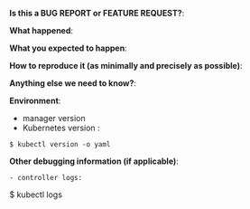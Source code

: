 **Is this a BUG REPORT or FEATURE REQUEST?**:

**What happened**:

**What you expected to happen**:

**How to reproduce it (as minimally and precisely as possible)**:

**Anything else we need to know?**:

**Environment**:
- manager version
- Kubernetes version :
```
$ kubectl version -o yaml
```

**Other debugging information (if applicable)**:

```
- controller logs:
```
$ kubectl logs <manager>
```